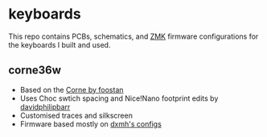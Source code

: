 # keyboards

This repo contains PCBs, schematics, and [ZMK](https://zmk.dev) firmware configurations for the keyboards I built and used.

## corne36w
- Based on the [Corne by foostan](https://github.com/foostan/crkbd)
- Uses Choc swtich spacing and Nice!Nano footprint edits by [davidphilipbarr](https://github.com/davidphilipbarr/Choc-Spaced-Corne)
- Customised traces and silkscreen
- Firmware based mostly on [dxmh's configs](https://github.com/dxmh/zmk-config)
